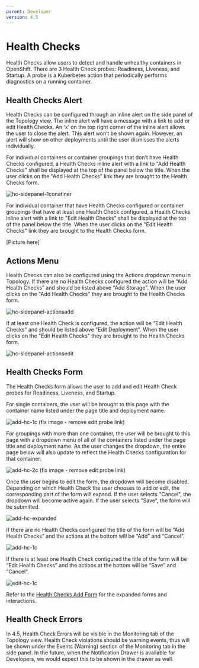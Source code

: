 ```yaml
---
parent: Developer
version: 4.5
---
```


# Health Checks
Health Checks allow users to detect and handle unhealthy containers in OpenShift.  There are 3 Health Check probes: Readiness, Liveness, and Startup. A probe is a Kuberbetes action that periodically performs diagnostics on a running container.

## Health Checks Alert
Health Checks can be configured through an inline alert on the side panel of the Topology view. The inline alert will have a message with a link to add or edit Health Checks. An ‘x’ on the top right corner of the inline alert allows the user to close the alert. This alert won’t be shown again. However, an alert will show on other deployments until the user dismisses the alerts individually.

For individual containers or container groupings that don’t have Health Checks configured, a Health Checks inline alert with a link to "Add Health Checks" shall be displayed at the top of the panel below the title. When the user clicks on the "Add Health Checks" link they are brought to the Health Checks form.

![hc-sidepanel-1conatiner](img/hc-sidepanel-1conatiner.png)

<!--This inline alert would also be displayed on the deployment details page.  It would be under the Container header before the list of the containers.
![dpage2](img/dpage2.png)
![dpage1](img/dpage 1.png)-->


For individual container that have Health Checks configured or container groupings that have at least one Health Check configured, a Health Checks inline alert with a link to "Edit Health Checks" shall be displayed at the top of the panel below the title. When the user clicks on the "Edit Health Checks" link they are brought to the Health Checks form.

[Picture here]

## Actions Menu

Health Checks can also be configured using the Actions dropdown menu in Topology.  If there are no Health Checks configured the action will be “Add Health Checks” and should be listed above "Add Storage". When the user clicks on the "Add Health Checks" they are brought to the Health Checks form.

![hc-sidepanel-actionsadd](img/hc-sidepanel-actionsadd.png)

If at least one Health Check is configured, the action will be “Edit Health Checks” and should be listed above "Edit Deployment". When the user clicks on the "Edit Health Checks" they are brought to the Health Checks form.

![hc-sidepanel-actionsedit](img/hc-sidepanel-actionsedit.png)

## Health Checks Form

The Health Checks form allows the user to add and edit Health Check probes for Readiness, Liveness, and Startup.

For single containers, the user will be brought to this page with the container name listed under the page title and deployment name.

![add-hc-1c](img/add-hc-1c.png)
(fix image - remove edit probe link)

For groupings with more than one container, the user will be brought to this page with a dropdown menu of all of the containers listed under the page title and deployment name.  As the user changes the dropdown, the entire page below will also update to reflect the Health Checks configuration for that container.  

![add-hc-2c](img/add-hc-2c.png)
(fix image - remove edit probe link)

Once the user begins to edit the form, the dropdown will become disabled. Depending on which Health Check the user chooses to add or edit, the corresponding part of the form will expand. If the user selects "Cancel", the dropdown will become active again. If the user selects "Save", the form will be submitted.

![add-hc-expanded](img/add-hc-expanded.png)

If there are no Health Checks configured the title of the form will be “Add Health Checks” and the actions at the bottom will be “Add” and “Cancel”.

![add-hc-1c](img/add-hc-1c.png)

If there is at least one Health Check configured the title of the form will be “Edit Health Checks” and the actions at the bottom will be “Save” and “Cancel”.

![edit-hc-1c](img/edit-hc-1c.png)

Refer to the [Health Checks Add Form](developer/add-45/sections/Adv-Health_Checks.md) for the expanded forms and interactions.


## Health Check Errors
In 4.5, Health Check Errors will be visible in the Monitoring tab of the Topology view. Health Check violations should be warning events, thus will be shown under the Events (Warning) section of the Monitoring tab in the side panel. In the future, when the Notification Drawer is available for Developers, we would expect this to be shown in the drawer as well.
